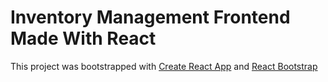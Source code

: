 # Inventory Management Frontend Made With React

This project was bootstrapped with [Create React App](https://github.com/facebook/create-react-app) and [React Bootstrap](https://react-bootstrap.github.io/)